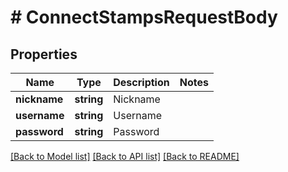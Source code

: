 # # ConnectStampsRequestBody

## Properties

Name | Type | Description | Notes
------------ | ------------- | ------------- | -------------
**nickname** | **string** | Nickname |
**username** | **string** | Username |
**password** | **string** | Password |

[[Back to Model list]](../../README.md#models) [[Back to API list]](../../README.md#endpoints) [[Back to README]](../../README.md)
